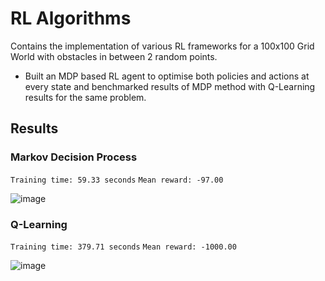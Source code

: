 # RL Algorithms
Contains the implementation of various RL frameworks for a 100x100 Grid World with obstacles in between 2 random points. 
- Built an MDP based RL agent to optimise both policies and actions at every state and benchmarked results of MDP method with Q-Learning results for the same problem.

## Results
### Markov Decision Process
```Training time: 59.33 seconds```
```Mean reward: -97.00```

![image](https://github.com/user-attachments/assets/db1093e6-9aef-4062-864e-c57a541487d8)

### Q-Learning
```Training time: 379.71 seconds```
```Mean reward: -1000.00```

![image](https://github.com/user-attachments/assets/1a12fa23-42c9-428b-ae05-e1edb0e5d793)



